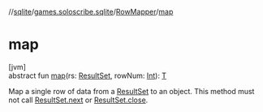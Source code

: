 //[sqlite](../../../index.md)/[games.soloscribe.sqlite](../index.md)/[RowMapper](index.md)/[map](map.md)

# map

[jvm]\
abstract fun [map](map.md)(rs: [ResultSet](https://docs.oracle.com/javase/8/docs/api/java/sql/ResultSet.html), rowNum: [Int](https://kotlinlang.org/api/core/kotlin-stdlib/kotlin/-int/index.html)): [T](index.md)

Map a single row of data from a [ResultSet](https://docs.oracle.com/javase/8/docs/api/java/sql/ResultSet.html) to an object. This method must not call [ResultSet.next](https://docs.oracle.com/javase/8/docs/api/java/sql/ResultSet.html#next--) or [ResultSet.close](https://docs.oracle.com/javase/8/docs/api/java/sql/ResultSet.html#close--).